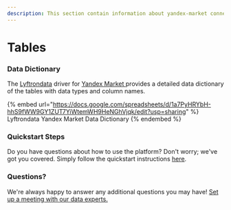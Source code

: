 ```yaml
---
description: This section contain information about yandex-market connector tables information
---
```


# Tables

### Data Dictionary

The [Lyftrondata](https://www.lyftrondata.com/) driver for [Yandex Market](https://www.lyftrondata.com/integration/yandex-market/)[ ](https://www.lyftrondata.com/integration/yandex-market/)provides a detailed data dictionary of the tables with data types and column names.

{% embed url="https://docs.google.com/spreadsheets/d/1a7PyHRYbH-hhS9fWW9GY1ZUT7YiWtemWH9HeNGhVjqk/edit?usp=sharing" %}
Lyftrondata Yandex Market Data Dictionary
{% endembed %}

### Quickstart Steps

Do you have questions about how to use the platform? Don't worry; we've got you covered. Simply follow the quickstart instructions [here](../../../../quickstart-steps.md).

### Questions? <a href="#questions" id="questions"></a>

We're always happy to answer any additional questions you may have! [Set up a meeting with our data experts.](https://www.lyftrondata.com/book-a-meeting/)

